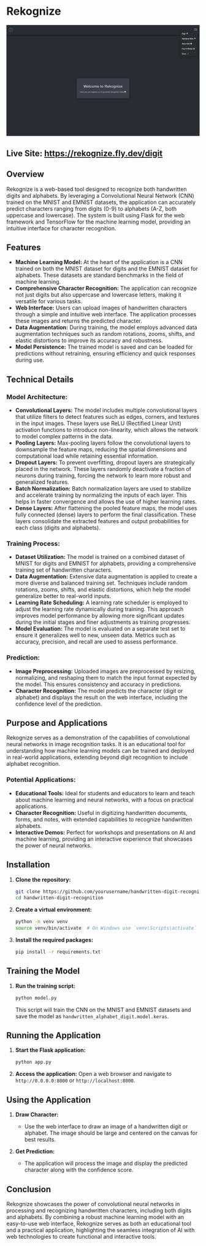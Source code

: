 # Rekognize
![Handwritten Digit and Alphabet Recognition App Homepage](demo/demo.png)

## Live Site: https://rekognize.fly.dev/digit

## Overview

Rekognize is a web-based tool designed to recognize both handwritten digits and alphabets. By leveraging a Convolutional Neural Network (CNN) trained on the MNIST and EMNIST datasets, the application can accurately predict characters ranging from digits (0-9) to alphabets (A-Z, both uppercase and lowercase). The system is built using Flask for the web framework and TensorFlow for the machine learning model, providing an intuitive interface for character recognition.

## Features

- **Machine Learning Model:** At the heart of the application is a CNN trained on both the MNIST dataset for digits and the EMNIST dataset for alphabets. These datasets are standard benchmarks in the field of machine learning.
- **Comprehensive Character Recognition:** The application can recognize not just digits but also uppercase and lowercase letters, making it versatile for various tasks.
- **Web Interface:** Users can upload images of handwritten characters through a simple and intuitive web interface. The application processes these images and returns the predicted character.
- **Data Augmentation:** During training, the model employs advanced data augmentation techniques such as random rotations, zooms, shifts, and elastic distortions to improve its accuracy and robustness.
- **Model Persistence:** The trained model is saved and can be loaded for predictions without retraining, ensuring efficiency and quick responses during use.

## Technical Details

### Model Architecture:
- **Convolutional Layers:** The model includes multiple convolutional layers that utilize filters to detect features such as edges, corners, and textures in the input images. These layers use ReLU (Rectified Linear Unit) activation functions to introduce non-linearity, which allows the network to model complex patterns in the data.
- **Pooling Layers:** Max-pooling layers follow the convolutional layers to downsample the feature maps, reducing the spatial dimensions and computational load while retaining essential information.
- **Dropout Layers:** To prevent overfitting, dropout layers are strategically placed in the network. These layers randomly deactivate a fraction of neurons during training, forcing the network to learn more robust and generalized features.
- **Batch Normalization:** Batch normalization layers are used to stabilize and accelerate training by normalizing the inputs of each layer. This helps in faster convergence and allows the use of higher learning rates.
- **Dense Layers:** After flattening the pooled feature maps, the model uses fully connected (dense) layers to perform the final classification. These layers consolidate the extracted features and output probabilities for each class (digits and alphabets).

### Training Process:
- **Dataset Utilization:** The model is trained on a combined dataset of MNIST for digits and EMNIST for alphabets, providing a comprehensive training set of handwritten characters.
- **Data Augmentation:** Extensive data augmentation is applied to create a more diverse and balanced training set. Techniques include random rotations, zooms, shifts, and elastic distortions, which help the model generalize better to real-world inputs.
- **Learning Rate Scheduling:** A learning rate scheduler is employed to adjust the learning rate dynamically during training. This approach improves model performance by allowing more significant updates during the initial stages and finer adjustments as training progresses.
- **Model Evaluation:** The model is evaluated on a separate test set to ensure it generalizes well to new, unseen data. Metrics such as accuracy, precision, and recall are used to assess performance.

### Prediction:
- **Image Preprocessing:** Uploaded images are preprocessed by resizing, normalizing, and reshaping them to match the input format expected by the model. This ensures consistency and accuracy in predictions.
- **Character Recognition:** The model predicts the character (digit or alphabet) and displays the result on the web interface, including the confidence level of the prediction.

## Purpose and Applications

Rekognize serves as a demonstration of the capabilities of convolutional neural networks in image recognition tasks. It is an educational tool for understanding how machine learning models can be trained and deployed in real-world applications, extending beyond digit recognition to include alphabet recognition.

### Potential Applications:
- **Educational Tools:** Ideal for students and educators to learn and teach about machine learning and neural networks, with a focus on practical applications.
- **Character Recognition:** Useful in digitizing handwritten documents, forms, and notes, with extended capabilities to recognize handwritten alphabets.
- **Interactive Demos:** Perfect for workshops and presentations on AI and machine learning, providing an interactive experience that showcases the power of neural networks.

## Installation

1. **Clone the repository:**
    ```sh
    git clone https://github.com/yourusername/handwritten-digit-recognition.git
    cd handwritten-digit-recognition
    ```

2. **Create a virtual environment:**
    ```sh
    python -m venv venv
    source venv/bin/activate  # On Windows use `venv\Scripts\activate`
    ```

3. **Install the required packages:**
    ```sh
    pip install -r requirements.txt
    ```

## Training the Model

1. **Run the training script:**
    ```sh
    python model.py
    ```
   This script will train the CNN on the MNIST and EMNIST datasets and save the model as `handwritten_alphabet_digit.model.keras`.

## Running the Application

1. **Start the Flask application:**
    ```sh
    python app.py
    ```

2. **Access the application:**
   Open a web browser and navigate to `http://0.0.0.0:8000` or `http://localhost:8000`.

## Using the Application

1. **Draw Character:**
   - Use the web interface to draw an image of a handwritten digit or alphabet. The image should be large and centered on the canvas for best results.

2. **Get Prediction:**
   - The application will process the image and display the predicted character along with the confidence score.

## Conclusion

Rekognize showcases the power of convolutional neural networks in processing and recognizing handwritten characters, including both digits and alphabets. By combining a robust machine learning model with an easy-to-use web interface, Rekognize serves as both an educational tool and a practical application, highlighting the seamless integration of AI with web technologies to create functional and interactive tools.
